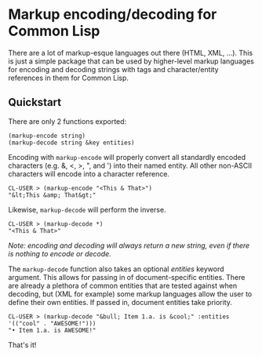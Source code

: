# Markup encoding/decoding for Common Lisp

There are a lot of markup-esque languages out there (HTML, XML, ...). This is just a simple package that can be used by higher-level markup languages for encoding and decoding strings with tags and character/entity references in them for Common Lisp.

## Quickstart

There are only 2 functions exported:

    (markup-encode string)
    (markup-decode string &key entities)

Encoding with `markup-encode` will properly convert all standardly encoded characters (e.g. &, <, >, ", and ') into their named entity. All other non-ASCII characters will encode into a character reference.

    CL-USER > (markup-encode "<This & That>")
    "&lt;This &amp; That&gt;"

Likewise, `markup-decode` will perform the inverse.

    CL-USER > (markup-decode *)
    "<This & That>"

*Note: encoding and decoding will always return a new string, even if there is nothing to encode or decode.*

The `markup-decode` function also takes an optional *entities* keyword argument. This allows for passing in of document-specific entities. There are already a plethora of common entities that are tested against when decoding, but (XML for example) some markup languages allow the user to define their own entities. If passed in, document entities take priority.

    CL-USER > (markup-decode "&bull; Item 1.a. is &cool;" :entities '(("cool" . "AWESOME!")))
    "• Item 1.a. is AWESOME!"

That's it!

